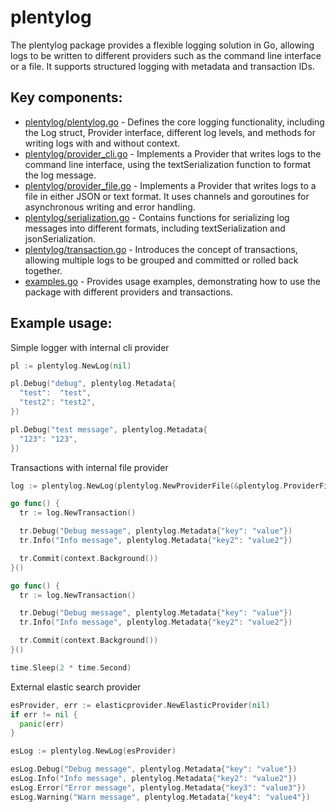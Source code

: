 # plentylog

The plentylog package provides a flexible logging solution in Go, allowing logs to be written to different providers such as the command line interface or a file. It supports structured logging with metadata and transaction IDs.

## Key components:

- [plentylog/plentylog.go](plentylog/plentylog.go) - Defines the core logging functionality, including the Log struct, Provider interface, different log levels, and methods for writing logs with and without context.
- [plentylog/provider_cli.go](plentylog/provider_cli.go) -  Implements a Provider that writes logs to the command line interface, using the textSerialization function to format the log message.
- [plentylog/provider_file.go](plentylog/provider_file.go) - Implements a Provider that writes logs to a file in either JSON or text format. It uses channels and goroutines for asynchronous writing and error handling.
- [plentylog/serialization.go](plentylog/serialization.go) - Contains functions for serializing log messages into different formats, including textSerialization and jsonSerialization.
- [plentylog/transaction.go](plentylog/transaction.go) - Introduces the concept of transactions, allowing multiple logs to be grouped and committed or rolled back together.
- [examples.go](examples.go) - Provides usage examples, demonstrating how to use the package with different providers and transactions.

## Example usage:

Simple logger with internal cli provider

```go
pl := plentylog.NewLog(nil)

pl.Debug("debug", plentylog.Metadata{
  "test":  "test",
  "test2": "test2",
})

pl.Debug("test message", plentylog.Metadata{
  "123": "123",
})
```

Transactions with internal file provider

```go
log := plentylog.NewLog(plentylog.NewProviderFile(&plentylog.ProviderFileOptions{Format: plentylog.FormatJSON}))

go func() {
  tr := log.NewTransaction()

  tr.Debug("Debug message", plentylog.Metadata{"key": "value"})
  tr.Info("Info message", plentylog.Metadata{"key2": "value2"})

  tr.Commit(context.Background())
}()

go func() {
  tr := log.NewTransaction()

  tr.Debug("Debug message", plentylog.Metadata{"key": "value"})
  tr.Info("Info message", plentylog.Metadata{"key2": "value2"})

  tr.Commit(context.Background())
}()

time.Sleep(2 * time.Second)
```

External elastic search provider

```go
esProvider, err := elasticprovider.NewElasticProvider(nil)
if err != nil {
  panic(err)
}

esLog := plentylog.NewLog(esProvider)

esLog.Debug("Debug message", plentylog.Metadata{"key": "value"})
esLog.Info("Info message", plentylog.Metadata{"key2": "value2"})
esLog.Error("Error message", plentylog.Metadata{"key3": "value3"})
esLog.Warning("Warn message", plentylog.Metadata{"key4": "value4"})
```
